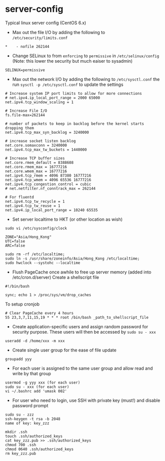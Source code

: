 # server-config
Typical linux server config (CentOS 6.x)

* Max out the file I/O by adding the following to `/etc/security/limits.conf`

```
*    - nofile 262144
```

* Change SELinux to from `enforcing` to `permissive` in `/etc/selinux/config` (Note: this lower the security but much eaiser to sysadmin)
```
SELINUX=permissive
```

* Max out the network I/O by adding the following to `/etc/sysctl.conf` the run `sysctl -p /etc/sysctl.conf` to update the settings
```
# Increase system IP port limits to allow for more connections
# net.ipv4.ip_local_port_range = 2000 65000
net.ipv4.tcp_window_scaling = 1

# Increase File I/O
fs.file-max=262144

# number of packets to keep in backlog before the kernel starts dropping them
net.ipv4.tcp_max_syn_backlog = 3240000

# increase socket listen backlog
net.core.somaxconn = 3240000
net.ipv4.tcp_max_tw_buckets = 1440000

# Increase TCP buffer sizes
net.core.rmem_default = 8388608
net.core.rmem_max = 16777216
net.core.wmem_max = 16777216
net.ipv4.tcp_rmem = 4096 87380 16777216
net.ipv4.tcp_wmem = 4096 65536 16777216
net.ipv4.tcp_congestion_control = cubic
# net.netfilter.nf_conntrack_max = 262144

# For fluentd
net.ipv4.tcp_tw_recycle = 1
net.ipv4.tcp_tw_reuse = 1
net.ipv4.ip_local_port_range = 10240 65535
```

* Set server localtime to HKT (or other location as wish)
```
sudo vi /etc/sysconfig/clock
```
```
ZONE="Asia/Hong_Kong"
UTC=false
ARC=false
```
```
sudo rm -rf /etc/localtime; 
sudo ln -s /usr/share/zoneinfo/Asia/Hong_Kong /etc/localtime; 
sudo hwclock --systohc --localtime
```

* Flush PageCache once awhile to free up server memory (added into /etc/cron.d/server)
Create a shellscript file
```
#!/bin/bash

sync; echo 1 > /proc/sys/vm/drop_caches
```
To setup cronjob
```
# Clear PageCache every 4 hours
55 23,3,7,11,15,19 * * * root /bin/bash _path_to_shellscript_file
```

* Create application-specific users and assign random password for security purpose. These users will then be accessed by `sudo su - xxx`
```
useradd -d /home/xxx -m xxx
```

* Create single user group for the ease of file update
```
groupadd yyy
```

* For each user is assigned to the same user group and allow read and write by that group
```
usermod -g yyy xxx (for each user)
sudo su - xxx (for each user)
vi ~/.bashrc add 'umask 002'
```

* For user who need to login, use SSH with private key (must!) and disable password prompt
```
sudo su - zzz
ssh-keygen -t rsa -b 2048
name of key: key_zzz

mkdir .ssh
touch .ssh/authorized_keys
cat key_zzz.pub >> .ssh/authorized_keys
chmod 700 .ssh
chmod 0640 .ssh/authorized_keys
rm key_zzz.pub
```

